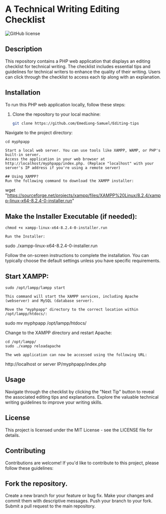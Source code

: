 # A Technical Writing Editing Checklist

![GitHub license](https://img.shields.io/badge/license-MIT-blue.svg)

## Description

This repository contains a PHP web application that displays an editing checklist for technical writing. The checklist includes essential tips and guidelines for technical writers to enhance the quality of their writing. Users can click through the checklist to access each tip along with an explanation.

## Installation

To run this PHP web application locally, follow these steps:

1. Clone the repository to your local machine:

   ```bash
   git clone https://github.com/Emediong-Samuel/Editing-tips

Navigate to the project directory:
```
cd myphpapp

Start a local web server. You can use tools like XAMPP, WAMP, or PHP's built-in server.
Access the application in your web browser at http://localhost/myphpapp/index.php. (Replace "localhost" with your server's IP address if you're using a remote server)

## Using XAMPP?
Run the following command to download the XAMPP installer:
```
wget "https://sourceforge.net/projects/xampp/files/XAMPP%20Linux/8.2.4/xampp-linux-x64-8.2.4-0-installer.run"

## Make the Installer Executable (if needed):
```
chmod +x xampp-linux-x64-8.2.4-0-installer.run

Run the Installer:
```
sudo ./xampp-linux-x64-8.2.4-0-installer.run

Follow the on-screen instructions to complete the installation. You can typically choose the default settings unless you have specific requirements.

## Start XAMPP:
```
sudo /opt/lampp/lampp start

This command will start the XAMPP services, including Apache (webserver) and MySQL (database server).

Move the "myphpapp" directory to the correct location within /opt/lampp/htdocs/:
```
sudo mv myphpapp /opt/lampp/htdocs/

Change to the XAMPP directory and restart Apache:
```
cd /opt/lampp/
sudo ./xampp reloadapache

The web application can now be accessed using the following URL:
```
http://localhost or server IP/myphpapp/index.php

## Usage
Navigate through the checklist by clicking the "Next Tip" button to reveal the associated editing tips and explanations. Explore the valuable technical writing guidelines to improve your writing skills.

## License
This project is licensed under the MIT License - see the LICENSE file for details.

## Contributing
Contributions are welcome! If you'd like to contribute to this project, please follow these guidelines:

## Fork the repository.
Create a new branch for your feature or bug fix.
Make your changes and commit them with descriptive messages.
Push your branch to your fork.
Submit a pull request to the main repository.

